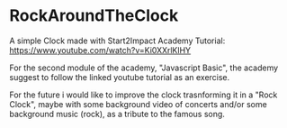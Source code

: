 # RockAroundTheClock
A simple Clock made with Start2Impact Academy Tutorial: https://www.youtube.com/watch?v=Ki0XXrlKlHY

For the second module of the academy, "Javascript Basic", the academy suggest to follow the linked youtube tutorial as an exercise.

For the future i would like to improve the clock trasnforming it in a "Rock Clock", maybe with some background video of concerts and/or some background music (rock), as a tribute to the famous song.
